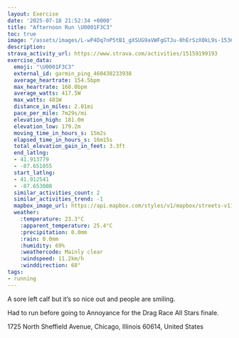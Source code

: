 ```yaml
---
layout: Exercise
date: '2025-07-18 21:52:34 +0000'
title: "Afternoon Run \U0001F3C3"
toc: true
image: "/assets/images/L-wP4Dq7nP5tB1_gXSUG9aVWFgGTJu-0hErSzX0kL9s-1536x2048.jpg.jpeg"
description:
strava_activity_url: https://www.strava.com/activities/15159199193
exercise_data:
  emoji: "\U0001F3C3"
  external_id: garmin_ping_460438233938
  average_heartrate: 154.5bpm
  max_heartrate: 168.0bpm
  average_watts: 417.5W
  max_watts: 481W
  distance_in_miles: 2.01mi
  pace_per_mile: 7m29s/mi
  elevation_high: 181.0m
  elevation_low: 179.2m
  moving_time_in_hours_s: 15m2s
  elapsed_time_in_hours_s: 16m15s
  total_elevation_gain_in_feet: 3.3ft
  end_latlng:
  - 41.913779
  - -87.651055
  start_latlng:
  - 41.912541
  - -87.653008
  similar_activities_count: 2
  similar_activities_trend: -1
  mapbox_image_url: https://api.mapbox.com/styles/v1/mapbox/streets-v11/static/path-5+787af2-1.0(gny~Fhw~uO_AFc%40Hq%40Bw%40CeAGc%40%40WAg%40Jo%40%3Fe%40HsABg%40Hc%40%40WGwA%3FQEa%40%40SDS%40s%40Ai%40%40cANUKmAGo%40Le%40%3Fm%40Ho%40Da%40%3F%5BDOAi%40MkB%3FiALe%40NUBYAo%40BYIc%40CS%3FUJU%3FM%40o%40Ck%40Bw%40%3Fi%40Eu%40%40IQIs%40M_%40Is%40KW%3FEHGHa%40AK%3Fe%40E_%40%40m%40FEBs%40Iy%40Dk%40EsDBG%3FQBGFgBE%7DADMHC%60BC~A%40LCv%40Cp%40%40B%40%40LEp%40Dj%40Cd%40%40v%40GvA%40xBFVHLJLHBJ%3FRG%60%40Jr%40B%5CDxBFf%40KJGZARE%5EFjAG%5E%3FtBPd%40IjACZGr%40E%60%40Ah%40DtAKPBj%40MrAGLGXAl%40%40l%40C%5C%40VD~BCXEN%40),pin-s-s+e5b22e(-87.65317,41.91476),pin-s-f+89ae00(-87.65095000000001,41.91608)/auto/800x800?access_token=pk.eyJ1Ijoiam9zaGJlY2ttYW4iLCJhIjoiY205eWR2aDd1MWZ6djJrbXc4a3M0bWZleiJ9.XiG9OWkNcZk2QzjJbxLB4A
  weather:
    :temperature: 23.3°C
    :apparent_temperature: 25.4°C
    :precipitation: 0.0mm
    :rain: 0.0mm
    :humidity: 69%
    :weathercode: Mainly clear
    :windspeed: 11.2km/h
    :winddirection: 68°
tags:
- running
---
```

A sore left calf but it’s so nice out and people are smiling. 

Had to run before going to Annoyance for the Drag Race All Stars finale.

1725 North Sheffield Avenue, Chicago, Illinois 60614, United States
